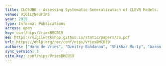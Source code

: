 ```yaml
---
title: CLOSURE - Assessing Systematic Generalization of CLEVR Models.
venue: ViGIL@NeurIPS
year: 2019
type: Informal Publications
access: open
key: conf/nips/VriesBMCB19
ee: https://vigilworkshop.github.io/static/papers/28.pdf
url: https://dblp.org/rec/conf/nips/VriesBMCB19
authors: ["Harm de Vries", "Dzmitry Bahdanau", "Shikhar Murty", "Aaron C. Courville", "Philippe Beaudoin"]
sync_version: 3
cite_key: conf/nips/VriesBMCB19
---
```

